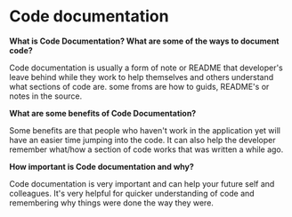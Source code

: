 # Code documentation

**What is Code Documentation? What are some of the ways to document code?**

Code documentation is usually a form of note or README that developer's leave behind while they work to help themselves and others understand what sections of code are. some froms are how to guids, README's or notes in the source.

**What are some benefits of Code Documentation?**

Some benefits are that people who haven't work in the application yet will have an easier time jumping into the code. It can also help the developer remember what/how a section of code works that was written a while ago.

**How important is Code documentation and why?**

Code documentation is very important and can help your future self and colleagues. It's very helpful for quicker understanding of code and remembering why things were done the way they were.